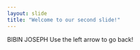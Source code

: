 ```yaml
---
layout: slide
title: "Welcome to our second slide!"
---
```

BIBIN JOSEPH
Use the left arrow to go back!
